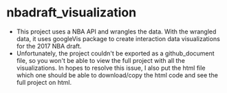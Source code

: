 # nbadraft_visualization
+ This project uses a NBA API and wrangles the data. With the wrangled data, it uses googleVis package to create interaction data visualizations for the 2017 NBA draft.
+ Unfortunately, the project couldn't be exported as a github_document file, so you won't be able to view the full project with all the visualizations. In hopes to resolve this issue, I also put the html file which one should be able to download/copy the html code and see the full project on html. 
